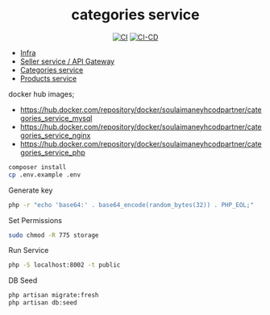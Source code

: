 <div align="center">

# categories service

[![CI](https://github.com/soulaimaneyahya/x2microservices-categories-service/actions/workflows/ci.yaml/badge.svg)](https://github.com/soulaimaneyahya/x2microservices-categories-service/actions/workflows/ci.yaml)
[![CI-CD](https://github.com/soulaimaneyahya/x2microservices-categories-service/actions/workflows/ci-cd.yaml/badge.svg)](https://github.com/soulaimaneyahya/x2microservices-categories-service/actions/workflows/ci-cd.yaml)

</div>

- [Infra](https://github.com/soulaimaneyahya/x2microservices-infra)
- [Seller service / API Gateway](https://github.com/soulaimaneyahya/x2microservices-seller-service)
- [Categories service](https://github.com/soulaimaneyahya/x2microservices-categories-service)
- [Products service](https://github.com/soulaimaneyahya/x2microservices-products-service)

docker hub images;

- https://hub.docker.com/repository/docker/soulaimaneyhcodpartner/categories_service_mysql
- https://hub.docker.com/repository/docker/soulaimaneyhcodpartner/categories_service_nginx
- https://hub.docker.com/repository/docker/soulaimaneyhcodpartner/categories_service_php

```sh
composer install
cp .env.example .env
```

Generate key
```sh
php -r "echo 'base64:' . base64_encode(random_bytes(32)) . PHP_EOL;"
```

Set Permissions
```sh
sudo chmod -R 775 storage
```

Run Service
```sh
php -S localhost:8002 -t public
```

DB Seed
```sh
php artisan migrate:fresh
php artisan db:seed
```

